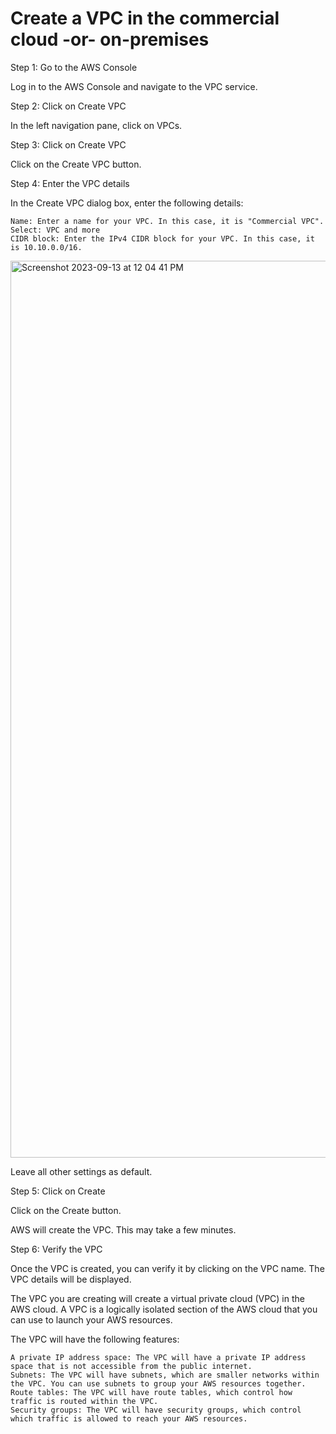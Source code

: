 # Create a VPC in the commercial cloud -or- on-premises

Step 1: Go to the AWS Console

Log in to the AWS Console and navigate to the VPC service.

Step 2: Click on Create VPC

In the left navigation pane, click on VPCs.

Step 3: Click on Create VPC

Click on the Create VPC button.

Step 4: Enter the VPC details

In the Create VPC dialog box, enter the following details:

    Name: Enter a name for your VPC. In this case, it is "Commercial VPC".
    Select: VPC and more
    CIDR block: Enter the IPv4 CIDR block for your VPC. In this case, it is 10.10.0.0/16.

<img width="1435" alt="Screenshot 2023-09-13 at 12 04 41 PM" src="https://github.com/Cnturion/Site-To-Site-VPN/assets/98136077/db563876-66ae-4ad3-8a59-e2f7677be868">

Leave all other settings as default.

Step 5: Click on Create

Click on the Create button.

AWS will create the VPC. This may take a few minutes.

Step 6: Verify the VPC

Once the VPC is created, you can verify it by clicking on the VPC name. The VPC details will be displayed.

The VPC you are creating will create a virtual private cloud (VPC) in the AWS cloud. A VPC is a logically isolated section of the AWS cloud that you can use to launch your AWS resources.

The VPC will have the following features:

    A private IP address space: The VPC will have a private IP address space that is not accessible from the public internet.
    Subnets: The VPC will have subnets, which are smaller networks within the VPC. You can use subnets to group your AWS resources together.
    Route tables: The VPC will have route tables, which control how traffic is routed within the VPC.
    Security groups: The VPC will have security groups, which control which traffic is allowed to reach your AWS resources.
